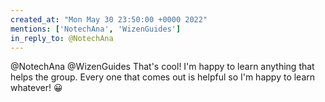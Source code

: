 ```yaml
---
created_at: "Mon May 30 23:50:00 +0000 2022"
mentions: ['NotechAna', 'WizenGuides']
in_reply_to: @NotechAna
---
```


@NotechAna @WizenGuides That's cool! I'm happy to learn anything that helps the group.  Every one that comes out is helpful so I'm happy to learn whatever! 😀